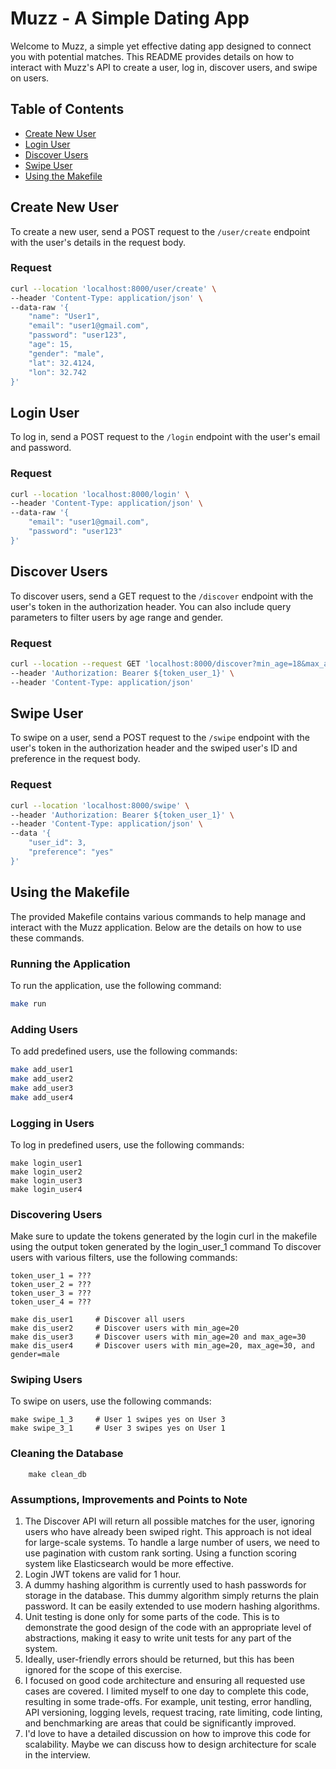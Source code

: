 # Muzz - A Simple Dating App

Welcome to Muzz, a simple yet effective dating app designed to connect you with potential matches. This README provides details on how to interact with Muzz's API to create a user, log in, discover users, and swipe on users.

## Table of Contents
- [Create New User](#create-new-user)
- [Login User](#login-user)
- [Discover Users](#discover-users)
- [Swipe User](#swipe-user)
- [Using the Makefile](#using-the-makefile)

## Create New User

To create a new user, send a POST request to the `/user/create` endpoint with the user's details in the request body.

### Request
```sh
curl --location 'localhost:8000/user/create' \
--header 'Content-Type: application/json' \
--data-raw '{
    "name": "User1",
    "email": "user1@gmail.com",
    "password": "user123",
    "age": 15,
    "gender": "male",
    "lat": 32.4124,
    "lon": 32.742
}'
```
## Login User

To log in, send a POST request to the `/login` endpoint with the user's email and password.

### Request
```sh
curl --location 'localhost:8000/login' \
--header 'Content-Type: application/json' \
--data-raw '{
    "email": "user1@gmail.com",
    "password": "user123"
}'
```

## Discover Users

To discover users, send a GET request to the `/discover` endpoint with the user's token in the authorization header. You can also include query parameters to filter users by age range and gender.

### Request
```sh
curl --location --request GET 'localhost:8000/discover?min_age=18&max_age=30&gender=female' \
--header 'Authorization: Bearer ${token_user_1}' \
--header 'Content-Type: application/json'
```

## Swipe User

To swipe on a user, send a POST request to the `/swipe` endpoint with the user's token in the authorization header and the swiped user's ID and preference in the request body.

### Request
```sh
curl --location 'localhost:8000/swipe' \
--header 'Authorization: Bearer ${token_user_1}' \
--header 'Content-Type: application/json' \
--data '{
    "user_id": 3,
    "preference": "yes"
}'
```


## Using the Makefile

The provided Makefile contains various commands to help manage and interact with the Muzz application. Below are the details on how to use these commands.

### Running the Application

To run the application, use the following command:
```sh
make run
```

### Adding Users

To add predefined users, use the following commands:

```sh
make add_user1
make add_user2
make add_user3
make add_user4
```

### Logging in Users
To log in predefined users, use the following commands:

```
make login_user1
make login_user2
make login_user3
make login_user4
```


### Discovering Users
Make sure to update the tokens generated by the login curl in the makefile using the output token generated by the login_user_1 command
To discover users with various filters, use the following commands:

```
token_user_1 = ???
token_user_2 = ???
token_user_3 = ???
token_user_4 = ???

make dis_user1     # Discover all users
make dis_user2     # Discover users with min_age=20
make dis_user3     # Discover users with min_age=20 and max_age=30
make dis_user4     # Discover users with min_age=20, max_age=30, and gender=male
```


### Swiping Users
To swipe on users, use the following commands:

```
make swipe_1_3     # User 1 swipes yes on User 3
make swipe_3_1     # User 3 swipes yes on User 1
```


### Cleaning the Database
```
    make clean_db
```


### Assumptions, Improvements and Points to Note
1. The Discover API will return all possible matches for the user, ignoring users who have already been swiped right. This approach is not ideal for large-scale systems. To handle a large number of users, we need to use pagination with custom rank sorting. Using a function scoring system like Elasticsearch would be more effective.
2. Login JWT tokens are valid for 1 hour.
3. A dummy hashing algorithm is currently used to hash passwords for storage in the database. This dummy algorithm simply returns the plain password. It can be easily extended to use modern hashing algorithms.
4. Unit testing is done only for some parts of the code. This is to demonstrate the good design of the code with an appropriate level of abstractions, making it easy to write unit tests for any part of the system.
5. Ideally, user-friendly errors should be returned, but this has been ignored for the scope of this exercise.
6. I focused on good code architecture and ensuring all requested use cases are covered. I limited myself to one day to complete this code, resulting in some trade-offs. For example, unit testing, error handling, API versioning, logging levels, request tracing, rate limiting, code linting, and benchmarking are areas that could be significantly improved.
7. I'd love to have a detailed discussion on how to improve this code for scalability. Maybe we can discuss how to design architecture for scale in the interview.